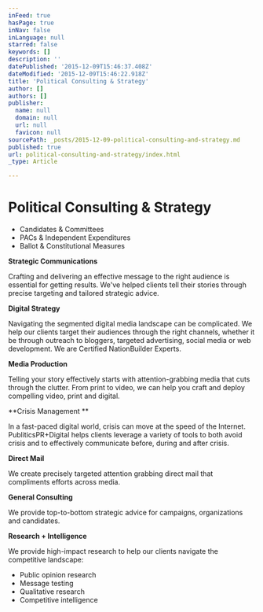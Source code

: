 ```yaml
---
inFeed: true
hasPage: true
inNav: false
inLanguage: null
starred: false
keywords: []
description: ''
datePublished: '2015-12-09T15:46:37.408Z'
dateModified: '2015-12-09T15:46:22.918Z'
title: 'Political Consulting & Strategy'
author: []
authors: []
publisher:
  name: null
  domain: null
  url: null
  favicon: null
sourcePath: _posts/2015-12-09-political-consulting-and-strategy.md
published: true
url: political-consulting-and-strategy/index.html
_type: Article

---
```

# **Political Consulting & Strategy**

* Candidates & Committees
* PACs & Independent Expenditures
* Ballot & Constitutional Measures

**Strategic Communications**

Crafting and delivering an effective message to the right audience is essential for getting results. We've helped clients tell their stories through precise targeting and tailored strategic advice.

**Digital Strategy**

Navigating the segmented digital media landscape can be complicated. We help our clients target their audiences through the right channels, whether it be through outreach to bloggers, targeted advertising, social media or web development. We are Certified NationBuilder Experts.

**Media Production**

Telling your story effectively starts with attention-grabbing media that cuts through the clutter. From print to video, we can help you craft and deploy compelling video, print and digital.

**Crisis Management **

In a fast-paced digital world, crisis can move at the speed of the Internet. PubliticsPR+Digital helps clients leverage a variety of tools to both avoid crisis and to effectively communicate before, during and after crisis.

**Direct Mail**

We create precisely targeted attention grabbing direct mail that compliments efforts across media.

**General Consulting**

We provide top-to-bottom strategic advice for campaigns, organizations and candidates.

**Research + Intelligence**

We provide high-impact research to help our clients navigate the competitive landscape:

* Public opinion research
* Message testing
* Qualitative research
* Competitive intelligence